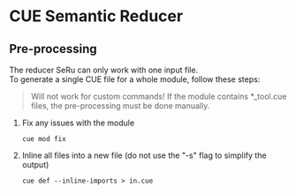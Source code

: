 # CUE Semantic Reducer

## Pre-processing

The reducer SeRu can only work with one input file.  
To generate a single CUE file for a whole module, follow these steps:
> Will not work for custom commands! If the module contains *_tool.cue files, the pre-processing must be done manually.

1. Fix any issues with the module  
    ```shell
    cue mod fix
    ```
2. Inline all files into a new file (do not use the "-s" flag to simplify the output)
    ```shell
   cue def --inline-imports > in.cue
   ```
   
